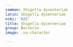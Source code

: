```yaml
---
common: Shigella dysenteriae
latin: Shigella dysenteriae
ncbi: '622'
title: Shigella dysenteriae
group: Bacteria
image: .na.character

---
```

